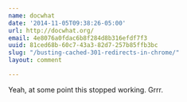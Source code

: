 ```yaml
---
name: docwhat
date: '2014-11-05T09:38:26-05:00'
url: http://docwhat.org/
email: 4e8076a0fdac6b8f284d8b316efdf7f3
uuid: 81ced68b-60c7-43a3-82d7-257b85ffb3bc
slug: "/busting-cached-301-redirects-in-chrome/"
layout: comment

---
```


Yeah, at some point this stopped working. Grrr.
